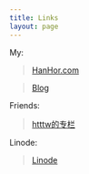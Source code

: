 ```yaml
---
title: Links
layout: page
---
```

My:
>[HanHor.com](http://www.hanhor.com)

>[Blog](http://blog.hanhor.com)

Friends:
>[htttw的专栏](http://blog.csdn.net/htttw)

Linode:
>[Linode](http://www.linode.com/?r=936b988f46d06865cc9153c59efbd692f755c52d)
